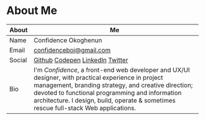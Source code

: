 # About Me

| About | Me |
| --- | --- |
| Name | Confidence Okoghenun |
| Email | confidenceboi@gmail.com |
| Social | [Github](https://github.com/Confidence-Okoghenun) [Codepen](https://codepen.io/ConfidenceOkoghenun/) [LinkedIn](https://www.linkedin.com/in/confidenceokoghenun) [Twitter](https://twitter.com/COkoghenun) |
| Bio | I'm *Confidence*, a front-end web developer and UX/UI designer, with practical experience in project management, branding strategy, and creative direction; devoted to functional programming and information architecture. I design, build, operate & sometimes rescue full-stack Web applications. |